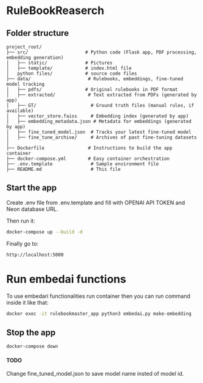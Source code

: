 #  RuleBookReaserch

## Folder structure 


```text
project_root/
├── src/                     # Python code (Flask app, PDF processing, embedding generation)
│   ├── static/              # Pictures
│   ├── template/            # index.html file
│   python files/            # source code files
├── data/                     # Rulebooks, embeddings, fine-tuned model tracking
│   ├── pdfs/                # Original rulebooks in PDF format
│   ├── extracted/            # Text extracted from PDFs (generated by app)
│   ├── GT/                    # Ground truth files (manual rules, if available)
│   ├── vector_store.faiss     # Embedding index (generated by app)
│   ├── embedding_metadata.json # Metadata for embeddings (generated by app)
│   ├── fine_tuned_model.json  # Tracks your latest fine-tuned model
│   ├── fine_tune_archive/     # Archives of past fine-tuning datasets
│
├── Dockerfile                # Instructions to build the app container
├── docker-compose.yml        # Easy container orchestration
├── .env.template              # Sample environment file
├── README.md                  # This file
```

## Start the app
Create .env file from .env.template and fill with OPENAI API TOKEN and Neon database URL. 

Then run it:
```bash
docker-compose up --build -d
```
Finally go to:
```bash
http://localhost:5000
```

# Run embedai functions
To use embedari functionalities run container then you can run command inside it like that:
```bash
docker exec -it rulebookmaster_app python3 embedai.py make-embedding
```

## Stop the app
```bash
docker-compose down
```

#### TODO
Change fine_tuned_model.json to save model name insted of model id.
